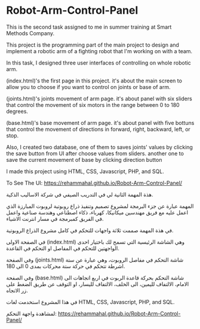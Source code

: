 # Robot-Arm-Control-Panel

This is the second task assigned to me in summer training at Smart Methods Company.

This project is the programming part of the main project to design and implement a robotic arm of a fighting robot that I'm working on with a team.

In this task, I designed three user interfaces of controlling on whole robotic arm.

(index.html)'s the first page in this project. it's about the main screen to allow you to choose if you want to control on joints or base of arm.

(joints.html)'s joints movement of arm page. it's about panel with six sliders that control the movement of six motors in the range between 0 to 180 degrees.

(base.html)'s base movement of arm page. it's about panel with five bottuns that control the movement of directions in forward, right, backward, left, or stop.

Also, I created two database, one of them to saves joints' values by clicking the save button from UI after choose values from sliders.
another one to save the current movement of base by clicking direction button

I made this project using HTML, CSS, Javascript, PHP, and SQL.

To See The UI: https://rehammahal.github.io/Robot-Arm-Control-Panel/


هذة المهمة الثانية لي في التدريب الصيفي في شركة الاساليب الذكية.

المهمة عبارة عن جزء البرمجة لمشروع تصميم وتنفيذ ذراع روبوتية لروبوت المبارزة الذي اعمل عليه مع فريق مهندسين ميكانيكا، كهرباء، ذكاء اصطناعي وهندسة صناعية واعمل في الفريق كمبرمجة في مسار انترنت الاشياء.


في هذة المهمة صممت ثلاثة واجهات للتحكم في كامل مشروع الذراع الروبوتية.

في الصفحة الاولى
(index.html)
وهي الشاشة الرئيسية التي تسمح لك باختيار احدى الواجهتين للتحكم في المفاصل او التحكم في القاعدة.

وفي الصفحة
(joints.html)
شاشة التحكم في مفاصل الروبوت، وهي عبارة عن ستة اشرطة تتحكم في حركة ستة محركات بمدى 0 الى 180.

وفي الصفحة
(base.html)
شاشة التحكم بحركة قاعدة الربوت في اربع اتجاهات الى الامام، الالتفاف لليمين، الى الخلف، الالتفاف لليسار، او التوقف عن طريق الضغط على زر الاتجاه.

في هذا المشروع استخدمت لغات HTML, CSS, Javascript, PHP, and SQL.

لمشاهدة واجهة التحكم: https://rehammahal.github.io/Robot-Arm-Control-Panel/

